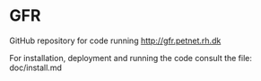 # GFR
GitHub repository for code running http://gfr.petnet.rh.dk

For installation, deployment and running the code consult the file: doc/install.md
